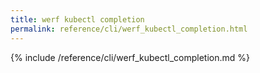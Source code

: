 ```yaml
---
title: werf kubectl completion
permalink: reference/cli/werf_kubectl_completion.html
---
```


{% include /reference/cli/werf_kubectl_completion.md %}
